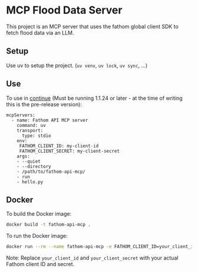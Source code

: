# MCP Flood Data Server

This project is an MCP server that uses the fathom global client SDK to fetch flood data via an LLM.

## Setup

Use uv to setup the project. (`uv venv`, `uv lock`, `uv sync`, ...)

## Use

To use in [continue](https://docs.continue.dev/customize/deep-dives/mcp) (Must be running 1.1.24 or later - at the time of writing this is the pre-release version):

```
mcpServers:
  - name: Fathom API MCP server
    command: uv
    transport:
      type: stdio
    env:
     FATHOM_CLIENT_ID: my-client-id
     FATHOM_CLIENT_SECRET: my-client-secret
    args:
    - --quiet
    - --directory
    - /path/to/fathom-api-mcp/
    - run
    - hello.py
```

## Docker

To build the Docker image:

```bash
docker build -t fathom-api-mcp .
```

To run the Docker image:

```bash
docker run --rm --name fathom-api-mcp -e FATHOM_CLIENT_ID=your_client_id -e FATHOM_CLIENT_SECRET=your_client_secret fathom-api-mcp
```

Note: Replace `your_client_id` and `your_client_secret` with your actual Fathom client ID and secret.
